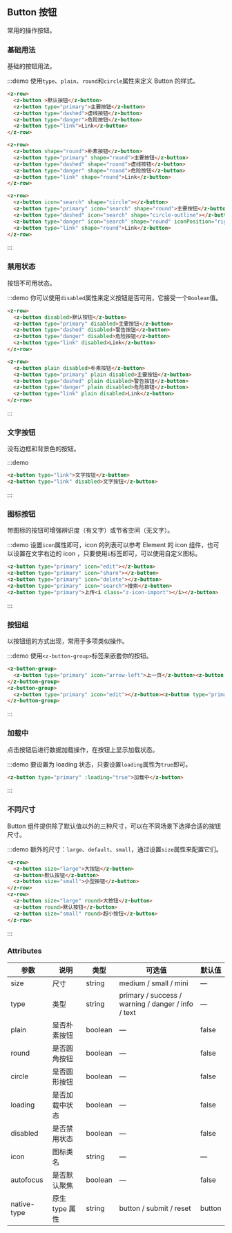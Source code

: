 ## Button 按钮
常用的操作按钮。

### 基础用法

基础的按钮用法。

:::demo 使用`type`、`plain`、`round`和`circle`属性来定义 Button 的样式。

```html
<z-row>
  <z-button >默认按钮</z-button>
  <z-button type="primary">主要按钮</z-button>
  <z-button type="dashed">虚线按钮</z-button>
  <z-button type="danger">危险按钮</z-button>
  <z-button type="link">Link</z-button>
</z-row>

<z-row>
  <z-button shape="round">朴素按钮</z-button>
  <z-button type="primary" shape="round">主要按钮</z-button>
  <z-button type="dashed" shape="round">虚线按钮</z-button>
  <z-button type="danger" shape="round">危险按钮</z-button>
  <z-button type="link" shape="round">Link</z-button>
</z-row>

<z-row>
  <z-button icon="search" shape="circle"></z-button>
  <z-button type="primary" icon="search" shape="round">主要按钮</z-button>
  <z-button type="dashed" icon="search" shape="circle-outline"></z-button>
  <z-button type="danger" icon="search" shape="round" iconPosition="right">危险按钮</z-button>
  <z-button type="link" shape="round">Link</z-button>
</z-row>

```
:::

### 禁用状态

按钮不可用状态。

:::demo 你可以使用`disabled`属性来定义按钮是否可用，它接受一个`Boolean`值。

```html
<z-row>
  <z-button disabled>默认按钮</z-button>
  <z-button type="primary" disabled>主要按钮</z-button>
  <z-button type="dashed" disabled>警告按钮</z-button>
  <z-button type="danger" disabled>危险按钮</z-button>
  <z-button type="link" disabled>Link</z-button>
</z-row>

<z-row>
  <z-button plain disabled>朴素按钮</z-button>
  <z-button type="primary" plain disabled>主要按钮</z-button>
  <z-button type="dashed" plain disabled>警告按钮</z-button>
  <z-button type="danger" plain disabled>危险按钮</z-button>
  <z-button type="link" plain disabled>Link</z-button>
</z-row>
```
:::

### 文字按钮

没有边框和背景色的按钮。

:::demo
```html
<z-button type="link">文字按钮</z-button>
<z-button type="link" disabled>文字按钮</z-button>
```
:::

### 图标按钮

带图标的按钮可增强辨识度（有文字）或节省空间（无文字）。

:::demo 设置`icon`属性即可，icon 的列表可以参考 Element 的 icon 组件，也可以设置在文字右边的 icon ，只要使用`i`标签即可，可以使用自定义图标。

```html
<z-button type="primary" icon="edit"></z-button>
<z-button type="primary" icon="share"></z-button>
<z-button type="primary" icon="delete"></z-button>
<z-button type="primary" icon="search">搜索</z-button>
<z-button type="primary">上传<i class="z-icon-import"></i></z-button>
```
:::

### 按钮组

以按钮组的方式出现，常用于多项类似操作。

:::demo 使用`<z-button-group>`标签来嵌套你的按钮。

```html
<z-button-group>
  <z-button type="primary" icon="arrow-left">上一页</z-button><z-button type="primary">下一页<i class="arrow-right-bold"></i></z-button>
</z-button-group>
<z-button-group>
  <z-button type="primary" icon="edit"></z-button><z-button type="primary" icon="share"></z-button><z-button type="primary" icon="delete"></z-button>
</z-button-group>
```
:::

### 加载中

点击按钮后进行数据加载操作，在按钮上显示加载状态。

:::demo 要设置为 loading 状态，只要设置`loading`属性为`true`即可。

```html
<z-button type="primary" :loading="true">加载中</z-button>
```
:::

### 不同尺寸

Button 组件提供除了默认值以外的三种尺寸，可以在不同场景下选择合适的按钮尺寸。

:::demo 额外的尺寸：`large`、`default`、`small`，通过设置`size`属性来配置它们。

```html
<z-row>
  <z-button size="large">大按钮</z-button>
  <z-button>默认按钮</z-button>
  <z-button size="small">小型按钮</z-button>
</z-row>
<z-row>
  <z-button size="large" round>大按钮</z-button>
  <z-button round>默认按钮</z-button>
  <z-button size="small" round>超小按钮</z-button>
</z-row>
```
:::

### Attributes
| 参数      | 说明    | 类型      | 可选值       | 默认值   |
|---------- |-------- |---------- |-------------  |-------- |
| size     | 尺寸   | string  |   medium / small / mini            |    —     |
| type     | 类型   | string    |   primary / success / warning / danger / info / text |     —    |
| plain     | 是否朴素按钮   | boolean    | — | false   |
| round     | 是否圆角按钮   | boolean    | — | false   |
| circle     | 是否圆形按钮   | boolean    | — | false   |
| loading     | 是否加载中状态   | boolean    | — | false   |
| disabled  | 是否禁用状态    | boolean   | —   | false   |
| icon  | 图标类名 | string   |  —  |  —  |
| autofocus  | 是否默认聚焦 | boolean   |  —  |  false  |
| native-type | 原生 type 属性 | string | button / submit / reset | button |
